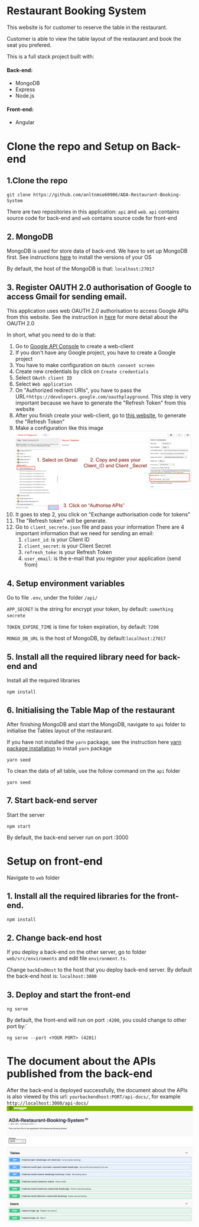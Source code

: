 # Restaurant Booking System

This website is for customer to reserve the table in the restaurant. 

Customer is able to view the table layout of the restaurant and book the seat you prefered.

This is a full stack project built with:

#### Back-end:
- MongoDB
- Express
- Node.js

#### Front-end:
- Angular

# Clone the repo and Setup on Back-end

## 1.Clone the repo
```
git clone https://github.com/anltnmse60906/ADA-Restaurant-Booking-System
```
There are two repositories in this application: `api` and `web`. 
`api` contains source code for back-end and `web` contains source code for front-end

## 2. MongoDB
MongoDB is used for store data of back-end. We have to set up MongoDB first. 
See instructions [here](https://docs.mongodb.com/manual/administration/install-community/) 
to install the versions of your OS

By default, the host of the MongoDB is that: `localhost:27017`

## 3. Register OAUTH 2.0 authorisation of Google to access Gmail for sending email.
This application uses web OAUTH 2.0 authorisation to access Google APIs from this website. See the instruction in [here](https://developers.google.com/identity/protocols/OAuth2UserAgent) for more detail about the OAUTH 2.0

In short, what you need to do is that:

1. Go to [Google API Console](https://console.developers.google.com/apis/credentials) to create a web-client
2. If you don't have any Google project, you have to create a Google project
3. You have to make configuration on `OAuth consent screen`
4. Create new credentials by click on `Create credentials`
5. Select `OAuth client ID`
6. Select `Web application`
7. On "Authorized redirect URIs", you have to pass the URL=`https://developers.google.com/oauthplayground`. This step is very important because we have to generate the "Refresh Token" from this website
8. After you finish create your web-client, go to [this website](https://developers.google.com/oauthplayground), to generate the "Refresh Token"
9. Make a configuration like this image 
![alt text](https://raw.githubusercontent.com/anltnmse60906/ADA-Restaurant-Booking-System/master/api/public/images/Screen%20Shot%202018-10-19%20at%201.01.02%20am.png)
10. It goes to step 2, you click on "Exchange authorisation code for tokens"
11. The "Refresh token" will be generate.
12. Go to `client_secrete.json` file and pass your information
There are 4 important information that we need for sending an email:
      1. `client_id`: is your Client ID
      2. `client_secret`: is your Client Secret
      3. `refresh_toke`: is your Refresh Token
      4. `user_email`: is the e-mail that you register your application (send from)

## 4. Setup environment variables
Go to file `.env`, under the folder `/api/`

`APP_SECRET` is the string for encrypt your token, by default: `something secrete`

`TOKEN_EXPIRE_TIME` is time for token expiration, by default: `7200`
 
`MONGO_DB_URL` is the host of MongoDB, by default:`localhost:27017`
 
## 5. Install all the required library need for back-end and
Install all the required libraries
```
npm install
```

## 6. Initialising the Table Map of the restaurant
After finishing MongoDB and start the MongoDB, navigate to `api` folder to initialise the Tables layout of the restaurant.

If you have not installed the `yarn` package, see the instruction here [yarn package installation](https://yarnpkg.com/lang/en/docs/install/) to install `yarn` package

```
yarn seed
```
To clean the data of all table, use the follow command on the `api` folder 
```
yarn seed
```
## 7. Start back-end server

Start the server

```
npm start
```

By default, the back-end server run on port :3000


# Setup on front-end
Navigate to `web` folder

## 1. Install all the required libraries for the front-end.
```
npm install
```

## 2. Change back-end host
If you deploy a back-end on the other server, go to folder `web/src/enviroments` and edit file `environment.ts`.

Change `backEndHost` to the host that you deploy back-end server. By default the back-end host is: `localhost:3000`

## 3. Deploy and start the front-end
```
ng serve
```

By default, the front-end will run on port `:4200`, you could change to other port by:`
```
ng serve --port <YOUR PORT> (4201)
```


# The document about the APIs published from the back-end
After the back-end is deployed successfully, the document about the APIs is also viewed by this url: `yourbackendhost:PORT/api-docs/`, for example `http://localhost:3000/api-docs/`
![alt API Document](https://raw.githubusercontent.com/anltnmse60906/ADA-Restaurant-Booking-System/master/api/public/images/Screen%20Shot%202018-10-19%20at%202.51.03%20am.png)




  
